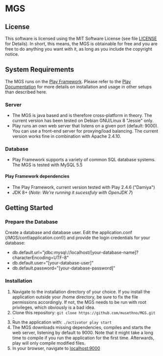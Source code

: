# MGS
## License
This software is licensed using the MIT Software License (see file [LICENSE](https://github.com/musethno/MGS/blob/master/LICENSE) for Details). In short, this means, the MGS is obtainable for free and you are free to do anything you want with it, as long as you include the copyright notice.

## System Requirements
The MGS runs on the [Play Framework](https://www.playframework.com/). Please refer to the [Play Documentation](https://www.playframework.com/documentation/2.4.x/Home) for more details on installation and usage in other setups than described here.

### Server
- The MGS is java based and is therefore cross-platform in theory. The current version has been tested on Debian GNU/Linux 8 "Jessie" only.
- Play runs an own web server that listens on a given port (default: 9000). You can use a front-end server for proxying/load balancing. The current version works fine in combination with Apache 2.4.10.
 
### Database
- Play Framework supports a variety of common SQL database systems. The MGS is tested with MySQL 5.5

#### Play Framework dependencies
- The Play Framework, current version tested with Play 2.4.6 ("Damiya")
- JDK 8+ (_Note: We're running it sucessfuly with OpenJDK 7_)

## Getting Started
### Prepare the Database
Create a database and database user. Edit the application.conf (/MGS/conf/application.conf/) and provide the login credentials for your database:

- db.default.url="jdbc:mysql://localhost/[your-database-name]?characterEncoding=UTF-8"
- db.default.user="[your-database-user]"
- db.default.password="[your-database-password]"

### Installation
1. Navigate to the installation directory of your choice. If you install the application outside your /home directory, be sure to fix the file permissions accordingly. If not, the MGS needs to be run with root privileges, which obviously is a bad idea.
2. Clone this repository: ```git clone https://github.com/musethno/MGS.git .```
3. Run the application with: ```./activator play start```
4. The MGS downloads missing dependencies, compiles and starts the web server, listening by default to 9000. Note that it might take a long time to compile if you run the application for the first time. Afterwards, play will only compile modified files.
5. In your browser, navigate to [localhost:9000](http://localhost:9000)
